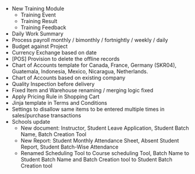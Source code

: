 - New Training Module
	- Training Event
	- Training Result
	- Training Feedback
- Daily Work Summary
- Process payroll monthly / bimonthly / fortnightly / weekly / daily
- Budget against Project
- Currency Exchange based on date
- [POS] Provision to delete the offline records
- Chart of Accounts template for Canada, France, Germany (SKR04), Guatemala, Indonesia, Mexico, Nicaragua, Netherlands.
- Chart of Accounts based on existing company
- Quality Inspection before delivery
- Fixed Item and Warehouse renaming / merging logic fixed
- Apply Pricing Rule in Shopping Cart
- Jinja template in Terms and Conditions
- Settings to disallow same items to be entered multiple times in sales/purchase transactions
- Schools update
	- New document: Instructor, Student Leave Application, Student Batch Name, Batch Creation Tool
	- New Report: Student Monthly Attendance Sheet, Absent Student Report, Student Batch-Wise Attendance
	- Renamed Scheduling Tool to Course scheduling Tool, Batch Name to Student Batch Name and Batch Creation tool to Student Batch Creation tool
